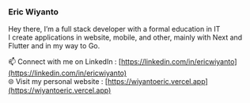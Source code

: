 ### Eric Wiyanto
Hey there, I’m a full stack developer with a formal education in IT<br>
I create applications in website, mobile, and other, mainly with Next and Flutter and in my way to Go.

📫 Connect with me on LinkedIn : [https://linkedin.com/in/ericwiyanto](https://linkedin.com/in/ericwiyanto)<br>
🌐 Visit my personal website : [https://wiyantoeric.vercel.app](https://wiyantoeric.vercel.app)
